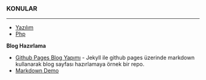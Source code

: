 ### KONULAR
---
+ [Yazılım](https://github.com/cllsrm/cllsrm/blob/main/yaz%C4%B1l%C4%B1m.md)
+ [Php](https://github.com/cllsrm/notes/blob/main/php.md)

__Blog Hazırlama__
+ [Github Pages Blog Yapımı](https://e-bergi.com/y/gh-blog/) - Jekyll ile github pages üzerinde markdown kullanarak blog sayfası hazırlamaya örnek bir repo.
+ [Markdown Demo](https://markdown-it.github.io/)
